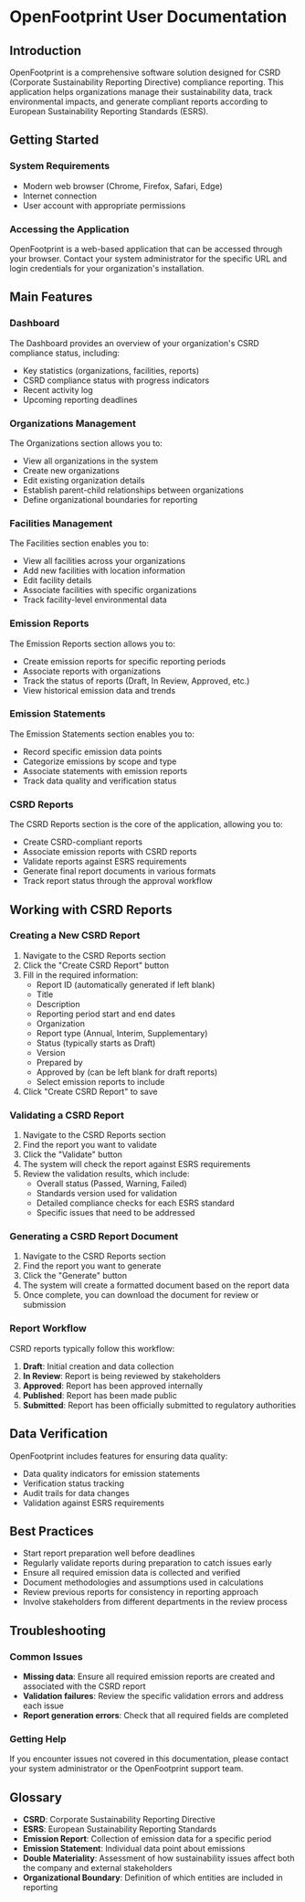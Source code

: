 # OpenFootprint User Documentation

## Introduction

OpenFootprint is a comprehensive software solution designed for CSRD (Corporate Sustainability Reporting Directive) compliance reporting. This application helps organizations manage their sustainability data, track environmental impacts, and generate compliant reports according to European Sustainability Reporting Standards (ESRS).

## Getting Started

### System Requirements

- Modern web browser (Chrome, Firefox, Safari, Edge)
- Internet connection
- User account with appropriate permissions

### Accessing the Application

OpenFootprint is a web-based application that can be accessed through your browser. Contact your system administrator for the specific URL and login credentials for your organization's installation.

## Main Features

### Dashboard

The Dashboard provides an overview of your organization's CSRD compliance status, including:

- Key statistics (organizations, facilities, reports)
- CSRD compliance status with progress indicators
- Recent activity log
- Upcoming reporting deadlines

### Organizations Management

The Organizations section allows you to:

- View all organizations in the system
- Create new organizations
- Edit existing organization details
- Establish parent-child relationships between organizations
- Define organizational boundaries for reporting

### Facilities Management

The Facilities section enables you to:

- View all facilities across your organizations
- Add new facilities with location information
- Edit facility details
- Associate facilities with specific organizations
- Track facility-level environmental data

### Emission Reports

The Emission Reports section allows you to:

- Create emission reports for specific reporting periods
- Associate reports with organizations
- Track the status of reports (Draft, In Review, Approved, etc.)
- View historical emission data and trends

### Emission Statements

The Emission Statements section enables you to:

- Record specific emission data points
- Categorize emissions by scope and type
- Associate statements with emission reports
- Track data quality and verification status

### CSRD Reports

The CSRD Reports section is the core of the application, allowing you to:

- Create CSRD-compliant reports
- Associate emission reports with CSRD reports
- Validate reports against ESRS requirements
- Generate final report documents in various formats
- Track report status through the approval workflow

## Working with CSRD Reports

### Creating a New CSRD Report

1. Navigate to the CSRD Reports section
2. Click the "Create CSRD Report" button
3. Fill in the required information:
   - Report ID (automatically generated if left blank)
   - Title
   - Description
   - Reporting period start and end dates
   - Organization
   - Report type (Annual, Interim, Supplementary)
   - Status (typically starts as Draft)
   - Version
   - Prepared by
   - Approved by (can be left blank for draft reports)
   - Select emission reports to include
4. Click "Create CSRD Report" to save

### Validating a CSRD Report

1. Navigate to the CSRD Reports section
2. Find the report you want to validate
3. Click the "Validate" button
4. The system will check the report against ESRS requirements
5. Review the validation results, which include:
   - Overall status (Passed, Warning, Failed)
   - Standards version used for validation
   - Detailed compliance checks for each ESRS standard
   - Specific issues that need to be addressed

### Generating a CSRD Report Document

1. Navigate to the CSRD Reports section
2. Find the report you want to generate
3. Click the "Generate" button
4. The system will create a formatted document based on the report data
5. Once complete, you can download the document for review or submission

### Report Workflow

CSRD reports typically follow this workflow:

1. **Draft**: Initial creation and data collection
2. **In Review**: Report is being reviewed by stakeholders
3. **Approved**: Report has been approved internally
4. **Published**: Report has been made public
5. **Submitted**: Report has been officially submitted to regulatory authorities

## Data Verification

OpenFootprint includes features for ensuring data quality:

- Data quality indicators for emission statements
- Verification status tracking
- Audit trails for data changes
- Validation against ESRS requirements

## Best Practices

- Start report preparation well before deadlines
- Regularly validate reports during preparation to catch issues early
- Ensure all required emission data is collected and verified
- Document methodologies and assumptions used in calculations
- Review previous reports for consistency in reporting approach
- Involve stakeholders from different departments in the review process

## Troubleshooting

### Common Issues

- **Missing data**: Ensure all required emission reports are created and associated with the CSRD report
- **Validation failures**: Review the specific validation errors and address each issue
- **Report generation errors**: Check that all required fields are completed

### Getting Help

If you encounter issues not covered in this documentation, please contact your system administrator or the OpenFootprint support team.

## Glossary

- **CSRD**: Corporate Sustainability Reporting Directive
- **ESRS**: European Sustainability Reporting Standards
- **Emission Report**: Collection of emission data for a specific period
- **Emission Statement**: Individual data point about emissions
- **Double Materiality**: Assessment of how sustainability issues affect both the company and external stakeholders
- **Organizational Boundary**: Definition of which entities are included in reporting
